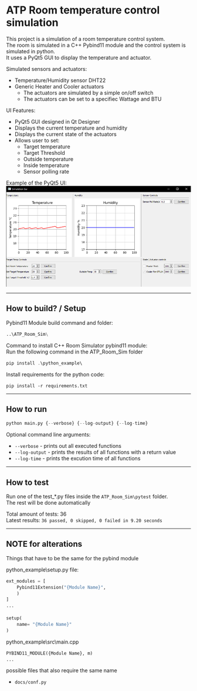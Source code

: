 # ATP Room temperature control simulation
This project is a simulation of a room temperature control system.   
The room is simulated in a C++ Pybind11 module and the control system is simulated in python.   
It uses a PyQt5 GUI to display the temperature and actuator.

Simulated sensors and actuators:
- Temperature/Humidity sensor DHT22
- Generic Heater and Cooler actuators
    - The actuators are simulated by a simple on/off switch
    - The actuators can be set to a specifiec Wattage and BTU

UI Features:
- PyQt5 GUI designed in Qt Designer
- Displays the current temperature and humidity
- Displays the current state of the actuators
- Allows user to set:
    - Target temperature
    - Target Threshold
    - Outside temperature
    - Inside temperature
    - Sensor polling rate


Example of the PyQt5 UI:  
![UI](Img\ExampleUI.png)


---
## How to build? / Setup
Pybind11 Module build command and folder: 
```python
..\ATP_Room_Sim\
```

Command to install C++ Room Simulator pybind11 module:   
Run the following command in the ATP_Room_Sim folder
```powershell
pip install .\python_example\
```
Install requirements for the python code:
```
pip install -r requirements.txt
```

---	

## How to run
```python
python main.py {--verbose} {--log-output} {--log-time}
```

Optional command line arguments:
 - `--verbose` - prints out all executed functions
 - `--log-output` - prints the results of all functions with a return value
 - `--log-time` - prints the excution time of all functions
---
## How to test

Run one of the test_*.py files inside the `ATP_Room_Sim\pytest` folder.  
The rest will be done automatically

Total amount of tests: 36   
Latest results: ``36 passed, 0 skipped, 0 failed in 9.20 seconds``

---
## NOTE for alterations
Things that have to be the same for the pybind module

python_example\setup.py file:

```python
ext_modules = [
    Pybind11Extension("{Module Name}",
    )
]
...

setup(
    name= "{Module Name}"
)
```

python_example\src\main.cpp
```py
PYBIND11_MODULE({Module Name}, m) 
...
```

possible files that also require the same name
 - `docs/conf.py`
